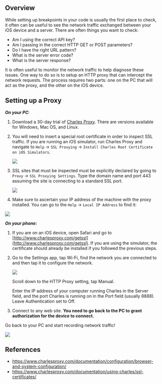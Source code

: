 ## Overview

While setting up breakpoints in your code is usually the first place to check, it often can be useful to see the network traffic exchanged between your iOS device and a server.  There are often things you want to check:

* Am I using the correct API key?
* Am I passing in the correct HTTP GET or POST parameters?
* Do I have the right URL pattern?
* What is the server error code?
* What is the server response?

It is often useful to monitor the network traffic to help diagnose these issues.  One way to do so is to setup an HTTP proxy that can intercept the network requests.  The process requires two parts: one on the PC that will act as the proxy, and the other on the iOS device.

## Setting up a Proxy

***On your PC***:

1. Download a 30-day trial of [Charles Proxy](https://www.charlesproxy.com/download/).  There are versions available for Windows, Mac OS, and Linux.

2. You will need to insert a special root certificate in order to inspect SSL traffic.  If you are running an iOS simulator, run Charles Proxy and navigate to `Help` -> `SSL Proxying` -> `Install Charles Root Certificate on iOS Simulators`.

     <img src="http://imgur.com/Ac5QR0x.png"/>

3. SSL sites that must be inspected must be explicitly declared by going to `Proxy` -> `SSL Proxying Settings`.  Type the domain name and port 443 assuming the site is connecting to a standard SSL port.

     <img src="http://imgur.com/YXTqq93.png"/>

4. Make sure to ascertain your IP address of the machine with the proxy installed.  You can go to the `Help` -> `Local IP Address` to find it:

<img src="http://imgur.com/AwbbEwA.png"/>

***On your phone:***

1. If you are on an iOS device, open Safari and go to [http://www.charlesproxy.com/getssl](http://www.charlesproxy.com/getssl).  If you are using the simulator, the certificate should already be installed if you followed the previous steps.

2. Go to the Settings app, tap Wi-Fi, find the network you are connected to and then tap it to configure the network. 

   <img src="http://imgur.com/8KUEzr1.png"/>

   Scroll down to the HTTP Proxy setting, tap Manual. 

   Enter the IP address of your computer running Charles in the Server field, and the port Charles is running on in the Port field (usually 8888). Leave Authentication set to Off.
     
3. Connect to any web site.  **You need to go back to the PC to grant authorization for the device to connect.**

Go back to your PC and start recording network traffic!

<img src="http://imgur.com/c0q6j2j.png"/>

## References

* <https://www.charlesproxy.com/documentation/configuration/browser-and-system-configuration/>
* <https://www.charlesproxy.com/documentation/using-charles/ssl-certificates/>
